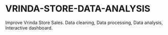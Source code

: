 # VRINDA-STORE-DATA-ANALYSIS
Improve Vrinda Store Sales.
Data cleaning,
Data processing,
Data analysis,
Interactive dashboard.

